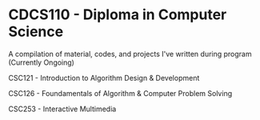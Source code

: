 # CDCS110 - Diploma in Computer Science
A compilation of material, codes, and projects I've written during program (Currently Ongoing)

CSC121 - Introduction to Algorithm Design & Development


CSC126 - Foundamentals of Algorithm & Computer Problem Solving


CSC253 - Interactive Multimedia
